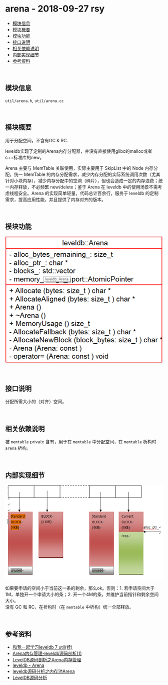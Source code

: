 # arena - 2018-09-27 rsy

- [模块信息](#module_info)
- [模块概要](#module_in_brief)
- [模块功能](#module_function)
- [接口说明](#interface_specification)
- [相关依赖说明](#dependency_specification)
- [内部实现细节](#inner_detail)
- [参考资料](#reference)


&nbsp;   
<a id="module_info"></a>
## 模块信息

`util/arena.h`, `util/arena.cc`


&nbsp;   
<a id="module_in_brief"></a>
## 模块概要

用于分配空间，不含有GC & RC.

leveldb实现了定制的Arena内存分配器，并没有直接使用glibc的malloc或者c++标准库的new。

Arena 主要与 MemTable 关联使用，实际主要用于 SkipList 中的 Node 内存分配，统一 MemTable 的内存分配需求，减少内存分配的实际系统调用次数（尤其针对小块内存），减少内存分配中的空洞（碎片），但也会造成一定的内存浪费；统一内存释放，不必频繁 new/delete；鉴于 Arena 在 leveldb 中的使用场景不需考虑线程安全。Arena 的实现简单轻量，代码总计百余行，服务于 leveldb 的定制需求，提高应用性能，并且提供了内存对齐的版本。

&nbsp;   
<a id="module_function"></a>
## 模块功能

![](assets/Arena_UML_09_27.png)

&nbsp;   
<a id="interface_specification"></a>
## 接口说明

分配所需大小的（对齐）空间。


&nbsp;   
<a id="dependency_specification"></a>
## 相关依赖说明

被 `memtable` private 含有，用于在 `memtable` 中分配空间，在 `memtable` 析构时 `arena` 析构。


&nbsp;   
<a id="inner_detail"></a>
## 内部实现细节

![](assets/Arena_alloc_09_29.png)

如果要申请的空间小于当前这一条的剩余，那么ok。否则：1. 若申请空间大于 1M，单独开一个申请大小的条；2. 开一个4M的条，并维护当前指针和剩余空间大小。   
没有 GC 和 RC，在析构时（在 `memtable` 中析构）统一全部释放。


&nbsp;   
<a id="reference"></a>
## 参考资料

- [和我一起学习leveldb 7 util(续)](http://brg-liuwei.github.io/tech/2014/11/17/leveldb-7.html)
- [Arena内存管理-leveldb源码剖析(1)](http://www.pandademo.com/2016/03/arena-memory-management-leveldb-source-dissect-1/)
- [LevelDB源码剖析之Arena内存管理](http://mingxinglai.com/cn/2013/01/leveldb-arena/)
- [leveldb - Arena](https://dirtysalt.github.io/html/leveldb.html#orgfda6998)
- [leveldb源码分析之内存池Arena](http://luodw.cc/2015/10/15/leveldb-04/)
- [LevelDB源码分析](https://wenku.baidu.com/view/b3285278b90d6c85ec3ac687.html)